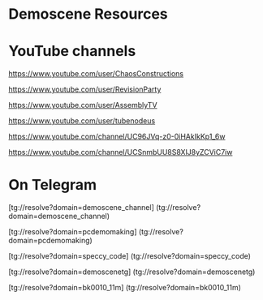 # Demoscene Resources 

# YouTube channels

https://www.youtube.com/user/ChaosConstructions 

https://www.youtube.com/user/RevisionParty

https://www.youtube.com/user/AssemblyTV

https://www.youtube.com/user/tubenodeus 

https://www.youtube.com/channel/UC96JVq-z0-0iHAkIkKp1_6w 

https://www.youtube.com/channel/UCSnmbUU8S8XlJ8yZCViC7iw

 
# On Telegram 

[tg://resolve?domain=demoscene_channel] (tg://resolve?domain=demoscene_channel)

[tg://resolve?domain=pcdemomaking] (tg://resolve?domain=pcdemomaking)

[tg://resolve?domain=speccy_code] (tg://resolve?domain=speccy_code)

[tg://resolve?domain=demoscenetg] (tg://resolve?domain=demoscenetg)

[tg://resolve?domain=bk0010_11m] (tg://resolve?domain=bk0010_11m)








